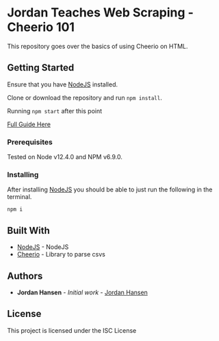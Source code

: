 # Jordan Teaches Web Scraping - Cheerio 101

This repository goes over the basics of using Cheerio on HTML.

## Getting Started

Ensure that you have [NodeJS](https://nodejs.org/en/) installed.

Clone or download the repository and run `npm install`. 

Running `npm start` after this point

[Full Guide Here](https://javascriptwebscrapingguy.com/cheeriojs-jordan-teaches-web-scraping)

### Prerequisites

Tested on Node v12.4.0 and NPM v6.9.0.

### Installing

After installing [NodeJS](https://nodejs.org/en/) you should be able to just run the following in the terminal.

```
npm i
```

## Built With

* [NodeJS](https://nodejs.org/en/) - NodeJS
* [Cheerio](https://github.com/mafintosh/csv-parser) - Library to parse csvs

## Authors

* **Jordan Hansen** - *Initial work* - [Jordan Hansen](https://github.com/aarmora)


## License

This project is licensed under the ISC License


